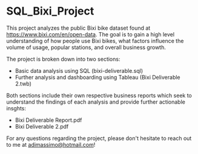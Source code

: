# SQL_Bixi_Project
This project analyzes the public Bixi bike dataset found at https://www.bixi.com/en/open-data. The goal is to gain a high level understanding of how people use Bixi bikes, what factors influence the volume of usage, popular stations, and overall business growth.

The project is broken down into two sections: 
- Basic data analysis using SQL (bixi-deliverable.sql)
- Further analysis and dashboarding using Tableau (Bixi Deliverable 2.twb)

Both sections include their own respective business reports which seek to understand the findings of each analysis and provide further actionable insghts:
- Bixi Deliverable Report.pdf
- Bixi Deliverable 2.pdf

For any questions regarding the project, please don't hesitate to reach out to me at adimassimo@hotmail.com!
